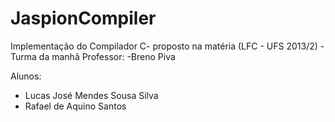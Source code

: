 JaspionCompiler
===============

Implementação do Compilador C- proposto na matéria (LFC - UFS 2013/2) - Turma da manhã
Professor:
 -Breno Piva

Alunos:
 - Lucas José Mendes Sousa Silva
 - Rafael de Aquino Santos
